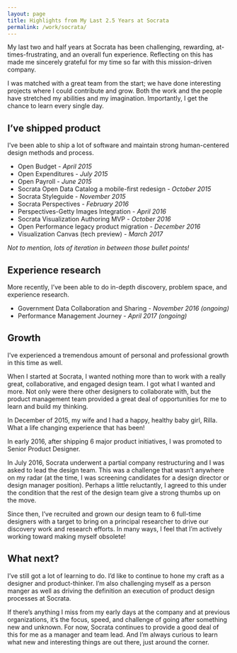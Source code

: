 ```yaml
---
layout: page
title: Highlights from My Last 2.5 Years at Socrata
permalink: /work/socrata/
---
```


My last two and half years at Socrata has been challenging, rewarding, at-times-frustrating, and an overall fun experience. Reflecting on this has made me sincerely grateful for my time so far with this mission-driven company.

I was matched with a great team from the start; we have done interesting projects where I could contribute and grow. Both the work and the people have stretched my abilities and my imagination. Importantly, I get the chance to learn every single day.

## I’ve shipped product
I’ve been able to ship a lot of software and maintain strong human-centered design methods and process.

* Open Budget - _April 2015_
* Open Expenditures - _July 2015_
* Open Payroll - _June 2015_
* Socrata Open Data Catalog a mobile-first redesign - _October 2015_
* Socrata Styleguide - _November 2015_
* Socrata Perspectives - _February 2016_
* Perspectives-Getty Images Integration - _April 2016_
* Socrata Visualization Authoring MVP - _October 2016_
* Open Performance legacy product migration - _December 2016_
* Visualization Canvas (tech preview) - _March 2017_

_Not to mention, lots of iteration in between those bullet points!_

## Experience research
More recently, I’ve been able to do in-depth discovery, problem space, and experience research.

* Government Data Collaboration and Sharing - _November 2016 (ongoing)_
* Performance Management Journey - _April 2017 (ongoing)_

## Growth
I’ve experienced a tremendous amount of personal and professional growth in this time as well.

When I started at Socrata, I wanted nothing more than to work with a really great, collaborative, and engaged design team. I got what I wanted and more. Not only were there other designers to collaborate with, but the product management team provided a great deal of opportunities for me to learn and build my thinking.

In December of 2015, my wife and I had a happy, healthy baby girl, Rilla. What a life changing experience that has been!

In early 2016, after shipping 6 major product initiatives, I was promoted to Senior Product Designer.

In July 2016, Socrata underwent a partial company restructuring and I was asked to lead the design team. This was a challenge that wasn’t anywhere on my radar (at the time, I was screening candidates for a design director or design manager position). Perhaps a little reluctantly, I agreed to this under the condition that the rest of the design team give a strong thumbs up on the move.

Since then, I’ve recruited and grown our design team to 6 full-time designers with a target to bring on a principal researcher to drive our discovery work and research efforts. In many ways, I feel that I’m actively working toward making myself obsolete!  

## What next?
I’ve still got a lot of learning to do. I’d like to continue to hone my craft as a designer and product-thinker. I’m also challenging myself as a person manger as well as driving the definition an execution of product design processes at Socrata.

If there’s anything I miss from my early days at the company and at previous organizations, it’s the focus, speed, and challenge of going after something new and unknown. For now, Socrata continues to provide a good deal of this for me as a manager and team lead. And I’m always curious to learn what new and interesting things are out there, just around the corner.
